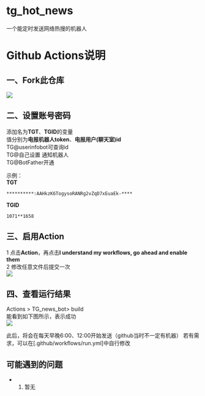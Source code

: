 # tg_hot_news
一个能定时发送网络热搜的机器人


# Github Actions说明
## 一、Fork此仓库
![](http://tu.yaohuo.me/imgs/2020/06/f059fe73afb4ef5f.png)
## 二、设置账号密码

添加名为**TGT**、**TGID**的变量  
值分别为**电报机器人token**、**电报用户(聊天室)id**<br>
TG@userinfobot可查询id<br>
TG@自己设置 通知机器人<br>
TG@BotFather开通<br>

示例：  
**TGT**
```
**********:AAHkzK6TogysoRANRg2vZqD7xEuaEk-****
```
**TGID**
```
1071**1658
```


## 三、启用Action
1 点击**Action**，再点击**I understand my workflows, go ahead and enable them**  
2 修改任意文件后提交一次  
![](http://tu.yaohuo.me/imgs/2020/06/34ca160c972b9927.png)

## 四、查看运行结果
Actions > TG_news_bot> build  
能看到如下图所示，表示成功  
![](https://img30.360buyimg.com/pop/jfs/t1/88443/21/22664/2624/620c5692E2fe41b11/a61520d67193455d.png)

此后，将会在每天早晚6:00、12:00开始发送（github当时不一定有机器）
若有需求，可以在[.github/workflows/run.yml]中自行修改

## 可能遇到的问题
- 1. 暂无
